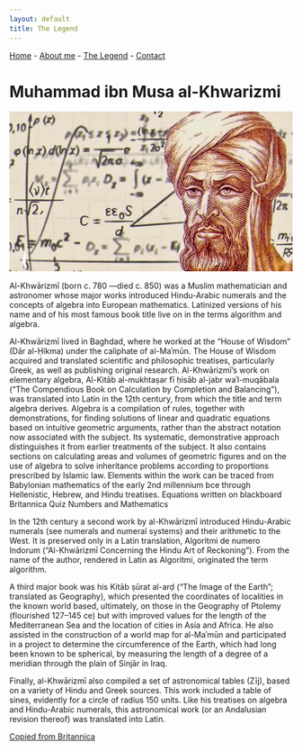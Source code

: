 ```yaml
---
layout: default
title: The Legend
---
```


<a href="index">Home</a> -
<a href="about">About me</a> -
<a href="legend">The Legend</a> -
<a href="contact">Contact</a>

# Muhammad ibn Musa al-Khwarizmi

![Picture of Muhammad ibn Musa al-Khwarizmi](assets/images/Al-Khwarizmi.jpg)

Al-Khwārizmī (born c. 780 —died c. 850) was a Muslim mathematician and astronomer whose major works introduced Hindu-Arabic numerals and the concepts of algebra into European mathematics. Latinized versions of his name and of his most famous book title live on in the terms algorithm and algebra.

Al-Khwārizmī lived in Baghdad, where he worked at the “House of Wisdom” (Dār al-Ḥikma) under the caliphate of al-Maʾmūn. The House of Wisdom acquired and translated scientific and philosophic treatises, particularly Greek, as well as publishing original research. Al-Khwārizmī’s work on elementary algebra, Al-Kitāb al-mukhtaṣar fī ḥisāb al-jabr waʾl-muqābala (“The Compendious Book on Calculation by Completion and Balancing”), was translated into Latin in the 12th century, from which the title and term algebra derives. Algebra is a compilation of rules, together with demonstrations, for finding solutions of linear and quadratic equations based on intuitive geometric arguments, rather than the abstract notation now associated with the subject. Its systematic, demonstrative approach distinguishes it from earlier treatments of the subject. It also contains sections on calculating areas and volumes of geometric figures and on the use of algebra to solve inheritance problems according to proportions prescribed by Islamic law. Elements within the work can be traced from Babylonian mathematics of the early 2nd millennium bce through Hellenistic, Hebrew, and Hindu treatises.
Equations written on blackboard
Britannica Quiz
Numbers and Mathematics

In the 12th century a second work by al-Khwārizmī introduced Hindu-Arabic numerals (see numerals and numeral systems) and their arithmetic to the West. It is preserved only in a Latin translation, Algoritmi de numero Indorum (“Al-Khwārizmī Concerning the Hindu Art of Reckoning”). From the name of the author, rendered in Latin as Algoritmi, originated the term algorithm.

A third major book was his Kitāb ṣūrat al-arḍ (“The Image of the Earth”; translated as Geography), which presented the coordinates of localities in the known world based, ultimately, on those in the Geography of Ptolemy (flourished 127–145 ce) but with improved values for the length of the Mediterranean Sea and the location of cities in Asia and Africa. He also assisted in the construction of a world map for al-Maʾmūn and participated in a project to determine the circumference of the Earth, which had long been known to be spherical, by measuring the length of a degree of a meridian through the plain of Sinjār in Iraq.

Finally, al-Khwārizmī also compiled a set of astronomical tables (Zīj), based on a variety of Hindu and Greek sources. This work included a table of sines, evidently for a circle of radius 150 units. Like his treatises on algebra and Hindu-Arabic numerals, this astronomical work (or an Andalusian revision thereof) was translated into Latin.

<a href="https://www.britannica.com/biography/al-Khwarizmi">Copied from Britannica</a>

